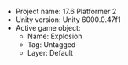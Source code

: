 <!-- UNITY CODE ASSIST INSTRUCTIONS START -->
- Project name: 17.6 Platformer 2
- Unity version: Unity 6000.0.47f1
- Active game object:
  - Name: Explosion
  - Tag: Untagged
  - Layer: Default
<!-- UNITY CODE ASSIST INSTRUCTIONS END -->